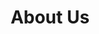 ---
type: page
layout: about-us
url: "/about-us"
title: About Us
params: 
page-status: inner-page
Page_Title: About Us
Top_Blurb_Title: Simply Committed
Top_Blurb_Paragraph: Our mission at this office is to deliver the finest, most cost
  effective health care treatment available today for you and your family. We will
  only recommend and perform treatment that we would recommend and perform for our
  own family members.
Top_List_Title: We Value
Top_List_Items:
  item_1: Keeping things simple
  item_2: Good positive attitudes
  item_3: Educating and equipping our patients to achieve oral wellness
  item_4: Impecable cleanliness and safety in our work environment
  item_5: The most productive and efficient use of our time and our patients time
  item_6: Solid and well-built relationships with our patients and our team members
Les_Photo: "/pageimg/LesKicklighter.headshot.jpg"
Les_About_Paragraph:
  Paragraph_1: Dr. Kicklighter, a native of Reidsville, Georgia, moved to Statesboro
    in elementary school. In high school he achieved the rank of Eagle Scout and in
    1993 he graduated from Statesboro High School as an honor graduate.
  Paragraph_2: He graduated with a Bachelor of Science in Biology from Georgia Southern
    University in 1997. He graduated with his Doctorate of Dental Medicine from the
    Medical College of Georgia in 2001. In 2015-2016 Dr. Kicklighter completed a mini
    residency at Tufts University in Boston, Massachusetts for Dental Sleep Medicine.
    He has been taking care of patients in the Statesboro area since 2001.
  Paragraph_3: Dr. Kicklighter has been married to his wife Anna since 2002 and they
    have four boys. In his spare time he enjoys coaching soccer and being an inventor.  Dr.
    Kicklighter is a member of Connection Church and he strives to live out his faith
    daily.
Membership_Logos:
  Logo_1: "/pageimg/mem-logo-1.PNG"
  Logo_2: "/pageimg/mem-logo-2.PNG"
  Logo_3: "/pageimg/mem-logo-3.PNG"
  Logo_4: "/pageimg/mem-logo-4.PNG"
Staff_Details:
  Staff_Photo: "/pageimg/SimplyGoodDentistry.StaffPhoto.jpg"
  Staff_1:
    Staff_Name: Leurica Dawkins
    Staff_Title: Front Office / Insurance Coordinator
  Staff_2:
    Staff_Name: Debbie Vives
    Staff_Title: Front Office Coordinator
  Staff_3:
    Staff_Name: Tiffany Massey
    Staff_Title: Dental Hygienist
  Staff_4:
    Staff_Name: Joie Parrish
    Staff_Title: Dental Hygienist
  Staff_5:
    Staff_Name: Gina Gordy
    Staff_Title: Dental Assistant
  Staff_6:
    Staff_Name: Stacey Joyner
    Staff_Title: Dental Assistant

---